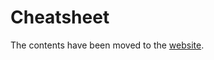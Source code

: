 # Cheatsheet

The contents have been moved to the [website](https://techinterviewhandbook.org/cheatsheet).

<!-- TODO: Remove in future -->
